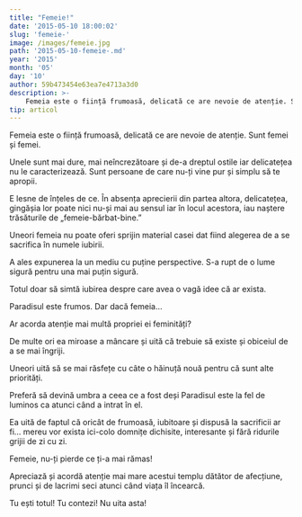 ```yaml
---
title: "Femeie!"
date: '2015-05-10 18:00:02'
slug: 'femeie-'
image: /images/femeie.jpg
path: '2015-05-10-femeie-.md'
year: '2015'
month: '05'
day: '10'
author: 59b473454e63ea7e4713a3d0
description: >-
    Femeia este o ființă frumoasă, delicată ce are nevoie de atenție. Sunt femei și femei.Unele sunt mai dure, mai neîncrezătoare și de-a dreptul ostile iar delicatețea nu le caracterizează. Sunt persoan
tip: articol
---
```

<div class="kg-card-markdown"><p>Femeia este o ființă frumoasă, delicată ce are nevoie de atenție. Sunt femei și femei.</p>
<p>Unele sunt mai dure, mai neîncrezătoare și de-a dreptul ostile iar delicatețea nu le caracterizează. Sunt persoane de care nu-ți vine pur și simplu să te apropii.</p>
<p>E lesne de înțeles de ce. În absența aprecierii din partea altora, delicatețea, gingășia lor poate nici nu-și mai au sensul iar în locul acestora, iau naștere trăsăturile de „femeie-bărbat-bine.”</p>
<p>Uneori femeia nu poate oferi sprijin material casei dat fiind alegerea de a se sacrifica în numele iubirii.</p>
<p>A ales expunerea la un mediu cu puține perspective. S-a rupt de o lume sigură pentru una mai puțin sigură.</p>
<p>Totul doar să simtă iubirea despre care avea o vagă idee că ar exista.</p>
<p>Paradisul este frumos. Dar dacă femeia…</p>
<p>Ar acorda atenție mai multă propriei ei feminități?</p>
<p>De multe ori ea miroase a mâncare și uită că trebuie să existe și obiceiul de a se mai îngriji.</p>
<p>Uneori uită să se mai răsfețe cu câte o hăinuță nouă pentru că sunt alte priorități.</p>
<p>Preferă să devină umbra a ceea ce a fost deși Paradisul este la fel de luminos ca atunci când a intrat în el.</p>
<p>Ea uită de faptul că oricât de frumoasă, iubitoare și dispusă la sacrificii ar fi… mereu vor exista ici-colo domnițe dichisite, interesante și fără ridurile grijii de zi cu zi.</p>
<p>Femeie, nu-ți pierde ce ți-a mai rămas!</p>
<p> Apreciază și acordă atenție mai mare acestui templu dătător de afecțiune, prunci și de lacrimi seci atunci când viața îl încearcă.</p>
<p>Tu ești totul! Tu contezi! Nu uita asta!</p>
<p> </p>
</div>
    